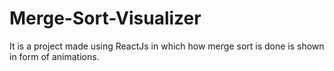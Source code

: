 # Merge-Sort-Visualizer
It is a project made using ReactJs in which how merge sort is done is shown in form of animations.
